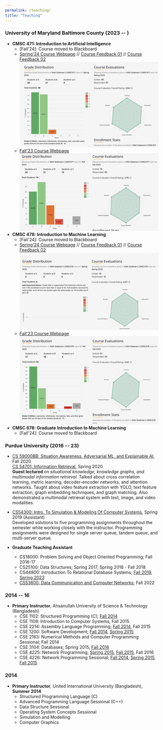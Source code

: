 ```yaml
---
permalink: /teaching/
title: "Teaching"
---
```


### University of Maryland Baltimore County (2023 -- )
- **CMSC 471: Introduction to Artificial Intelligence**
    - [Fall'24]: Course moved to Blackboard
    - [Spring'24 Course Webpage](https://umbc-cmsc471.github.io/spring2024/) // [Course Feedback 01](/files/direct-feedback-sp24/Instructor%20Report%20-%20CMSC%20471%2001%20Artificial%20Intelligence%20%20KMA%20Solaiman_8c693f70-77e7-4b17-bd81-3d37cae940b6en-US.pdf) // [Course Feedback 02](/files/direct-feedback-sp24/Instructor%20Report%20-%20CMSC%20471%2002%20Artificial%20Intelligence%20%20KMA%20Solaiman_f2151694-7aa4-4688-8df6-a2426f1203a3en-US.pdf) ![GritView Rating](/images/review/471-sp24.png)
    - [Fall'23 Course Webpage](https://umbc-cmsc471.github.io/fall2023-public/)![GritView Rating](/images/review/471-fa23.png)
- **CMSC 478: Introduction to Machine Learning**
    - [Fall'24]: Course moved to Blackboard
    - [Spring'24 Course Webpage](https://umbc-cmsc478.github.io/spring2024/) // [Course Feedback 01](/files/direct-feedback-sp24/Instructor%20Report%20-%20CMSC%20478%2002%20Intro%20to%20Machine%20Learning%20%20KMA%20Solaiman_333ee1b4-84f4-46ea-ae74-12419103ada2en-US.pdf) // [Course Feedback 02](/files/direct-feedback-sp24/Instructor%20Report%20-%20CMSC%20478%2004%20Intro%20to%20Machine%20Learning%20%20KMA%20Solaiman_9d0d4130-cc46-49c2-b790-7b6f4960f6d4en-US.pdf) ![GritView Rating](/images/review/478-sp24.png)
    - [Fall'23 Course Webpage](https://umbc-cmsc478.github.io/fall2023-public/)![GritView Rating](/images/review/478-fa23.png)
- **CMSC 678: Graduate Introduction to Machine Learning**  
    - [Fall'24]: Course moved to Blackboard

### Purdue University (2016 -- 23)
- [CS 59000BB: Situation Awareness, Adversarial ML, and Explainable AI](https://www.cs.purdue.edu/homes/bb/2020-fall-cs590bb/),  Fall 2020 <br>
[CS 54701: Information Retrieval](https://www.cs.purdue.edu/homes/clifton/cs54701/), Spring 2020 <br>
<b> Guest lectured </b> on <i>situational knowledge, knowledge graphs, and multimodal information retrieval</i>. Talked about cross correlation learning, metric learning, decoder-encoder networks, and attention networks. Taught about video feature extraction with YOLO, text feature extraction, graph embedding techniques, and graph matching. Also demonstrated a multimodal retrieval system with text, image, and video modalities.
- [CS54300: Intro. To Simulation & Modeling Of Computer Systems](https://sites.google.com/site/kmasolaiman/courses/spring2019/cs543), Spring 2019 (Assistant) <br>
Developed solutions to five programming assignments throughout the semester while working closely with the instructor. Programming assignments were designed for single server queue, tandem queue, and mutli-server queue.

- <b>Graduate Teaching Assistant</b>
    - CS18000: Problem Solving and Object Oriented Programming; Fall 2016-17
    - CS25100: Data Structures; Spring 2017, Spring 2018 - Fall 2018
    - CS44800: Introduction To Relational Database Systems; [Fall 2019](https://www.cs.purdue.edu/homes/bb/cs448f19/), [Spring 2023](https://www.cs.purdue.edu/homes/bb/cs448s23/index.html)
    - [CS53600: Data Communication and Computer Networks](https://gitlab.com/purdue-cs536/fall-2022/public); Fall 2022

### 2014 -- 16
- <b>Primary Instructor</b>, Ahsanullah University of Science & Technology (Bangladesh)
    - CSE 1102: Structured Programming (C); [Fall 2014](https://sites.google.com/site/kmasolaiman/courses/fall-2014/cse-1102)
    - CSE 1108: Introduction to Computer Systems; Fall 2015
    - CSE 2214: Assembly Language Programming; [Fall 2014](https://sites.google.com/site/kmasolaiman/courses/fall-2014/cse-1108), Fall 2015
    - CSE 1200: Software Development; [Fall 2014](https://sites.google.com/site/kmasolaiman/courses/fall-2014/cse-1200), [Spring 2015](https://sites.google.com/site/kmasolaiman/courses/spring-2015/cse-1200)
    - CSE 2163: Numerical Methods and Computer Programming Sessional; Fall 2014
    - CSE 3104: Databases; Spring 2015, [Fall 2016](https://sites.google.com/site/kmasolaiman/courses/spring-2016/cse-3104)
    - CSE 4225: Network Programming; [Spring 2015](https://sites.google.com/site/kmasolaiman/courses/spring-2015/cse-4225), [Fall 2015](https://sites.google.com/site/kmasolaiman/courses/fall-2015/cse-4225), Fall 2016
    - CSE 4226: Network Programming Sessional; [Fall 2014](https://sites.google.com/site/kmasolaiman/courses/fall-2014/cse-426), [Spring 2015](https://sites.google.com/site/kmasolaiman/courses/spring-2015/cse-4226), [Fall 2015](https://sites.google.com/site/kmasolaiman/courses/fall-2015/cse-4226)


### 2014
- <b>Primary Instructor</b>, United International University (Bangladesh), **Summer 2014**
    - Structured Programming Language (C)
    - Advanced Programming Language Sessional (C++)
    - Data Structure Sessional
    - Operating System Concepts Sessional
    - Simulation and Modelling
    - Computer Graphics
